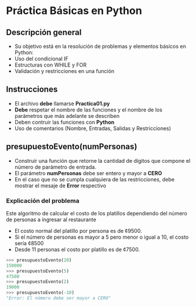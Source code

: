 # Práctica Básicas en Python

## Descripción general

- Su objetivo está en la resolución de problemas y elementos básicos en Python:
- Uso del condicional IF
- Estructuras con WHILE y FOR
- Validación y restricciones en una función

##  Instrucciones

- El archivo **debe** llamarse **Practica01.py**
- **Debe** respetar el nombre de las funciones y el nombre de los parámetros que más adelante se describen
- Deben contruir las funciones con **Python**
- Uso de comentarios (Nombre, Entradas, Salidas y Restricciones)

## presupuestoEvento(numPersonas)
- Construir una función que retorne la cantidad de dígitos que compone el número de parámetro de entrada.
- El parámetro **numPersonas** debe ser entero y mayor a **CERO**
- En el caso que no se cumpla cualquiera de las restricciones, debe mostrar el mesaje de **Error** respectivo

### Explicación del problema
Este algoritmo de calcular el costo de los platillos dependiendo del número de personas a ingresar al restaurante 
- El costo normal del platillo por persona es de ¢9500.
- Si el número de personas es mayor a 5 pero menor o igual a 10, el costo sería ¢8500
- Desde 11 personas el costo por platillo es de ¢7500. 

``` python
>>> presupuestoEvento(20)
150000
>>> presupuestoEvento(5)
47500
>>> presupuestoEvento(2)
19000
>>> presupuestoEvento(-10)
"Error: El número debe ser mayor a CERO"
```

